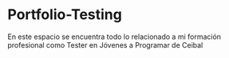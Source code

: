 # Portfolio-Testing
En este espacio se encuentra todo lo relacionado a mi formación profesional como Tester en Jóvenes a Programar de Ceibal
